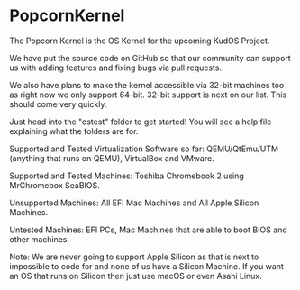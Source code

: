# PopcornKernel




The Popcorn Kernel is the OS Kernel for the upcoming KudOS Project.


We have put the source code on GitHub so that our community can support us with adding features and fixing bugs via pull requests.


We also have plans to make the kernel accessible via 32-bit machines too as right now we only support 64-bit. 32-bit support is next on our list. This should come very quickly.


Just head into the "ostest" folder to get started!
You will see a help file explaining what the folders are for.

Supported and Tested Virtualization Software so far: QEMU/QtEmu/UTM (anything that runs on QEMU), VirtualBox and VMware.

Supported and Tested Machines: Toshiba Chromebook 2 using MrChromebox SeaBIOS.

Unsupported Machines: All EFI Mac Machines and All Apple Silicon Machines.

Untested Machines: EFI PCs, Mac Machines that are able to boot BIOS and other machines.

Note: We are never going to support Apple Silicon as that is next to impossible to code for and none of us have a Silicon Machine. If you want an OS that runs on Silicon then just use macOS or even Asahi Linux.
